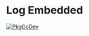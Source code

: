# Log Embedded

[![PkgGoDev](https://pkg.go.dev/badge/go.opentelemetry.io/otel/log/embedded)](https://pkg.go.dev/go.opentelemetry.io/otel/log/embedded)
